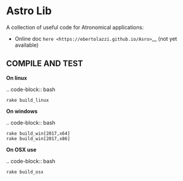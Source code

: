 Astro Lib
=======

A collection of useful code for Atronomical applications:

- Online doc `here <https://ebertolazzi.github.io/Asro>`__ (not yet available)

COMPILE AND TEST
---------------

**On linux**

.. code-block:: bash

    rake build_linux

**On windows**

.. code-block:: bash

    rake build_win[2017,x64]
    rake build_win[2017,x86]

**On OSX use**

.. code-block:: bash

    rake build_osx
